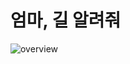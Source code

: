 # 엄마, 길 알려줘
![overview](https://github.com/L-I-E/CapstoneDesignProject2020/blob/master/PRESENTATION/overview.png)
